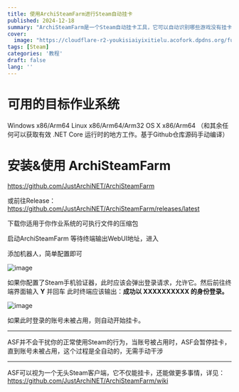 ```yaml
---
title: 使用ArchiSteamFarm进行Steam自动挂卡
published: 2024-12-18
summary: "ArchiSteamFarm是一个Steam自动挂卡工具，它可以自动识别哪些游戏没有挂卡并且自动挂卡，高效率获得Steam集换式卡牌"
cover:
  image: "https://cloudflare-r2-youkisiaiyixitielu.acofork.dpdns.org/fuwari-blog/img/QmPEHve8DdVZdwxAZ26BPgbc6cDCBaKC76VVijqVoMBY2k"
tags: [Steam]
categories: '教程'
draft: false 
lang: ''
---
```


# 可用的目标作业系统

Windows x86/Arm64
Linux x86/Arm64/Arm32
OS X x86/Arm64
（和其余任何可以获取有效 .NET Core 运行时的地方工作。基于Github仓库源码手动编译）

# 安装&使用 ArchiSteamFarm

https://github.com/JustArchiNET/ArchiSteamFarm

或前往Release：https://github.com/JustArchiNET/ArchiSteamFarm/releases/latest

下载你适用于你作业系统的可执行文件的压缩包

启动ArchiSteamFarm
等待终端输出WebUI地址，进入

添加机器人，简单配置即可

![image](https://cloudflare-r2-youkisiaiyixitielu.acofork.dpdns.org/fuwari-blog/img/QmcoF7K5sTkd4CRGTZPmnLwheAHpSf68RkZTd4ZST41uXc)

如果你配置了Steam手机验证器，此时应该会弹出登录请求，允许它。然后前往终端界面输入 **Y** 并回车
此时终端应该输出：**成功以 XXXXXXXXXX 的身份登录。**

![image](https://cloudflare-r2-youkisiaiyixitielu.acofork.dpdns.org/fuwari-blog/img/QmcuktSJjWFmufsLmrYRsbLa9ns7pvRXKWZ5EUyirasKt6)

如果此时登录的账号未被占用，则自动开始挂卡。

---

ASF并不会干扰你的正常使用Steam的行为，当账号被占用时，ASF会暂停挂卡，直到账号未被占用，这个过程是全自动的，无需手动干涉

---

ASF可以视为一个无头Steam客户端，它不仅能挂卡，还能做更多事情，详见：https://github.com/JustArchiNET/ArchiSteamFarm/wiki